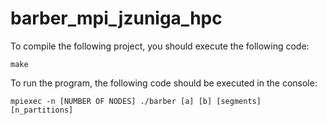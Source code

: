 # barber_mpi_jzuniga_hpc

To compile the following project, you should execute the following code:
```
make
```


To run the program, the following code should be executed in the console:
```
mpiexec -n [NUMBER OF NODES] ./barber [a] [b] [segments] [n_partitions]
```

